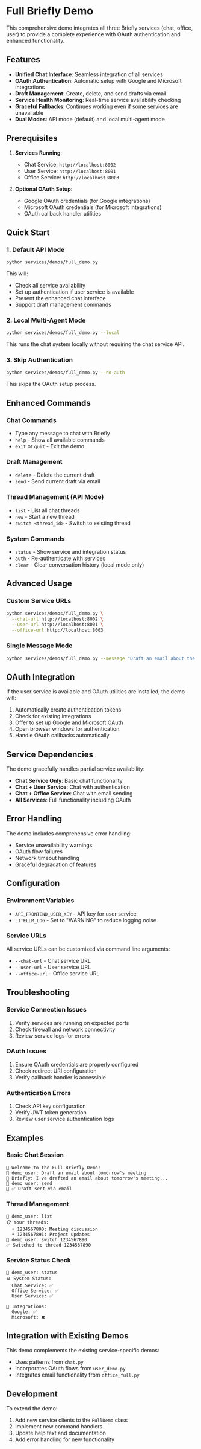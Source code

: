 # Full Briefly Demo

This comprehensive demo integrates all three Briefly services (chat, office, user) to provide a complete experience with OAuth authentication and enhanced functionality.

## Features

- **Unified Chat Interface**: Seamless integration of all services
- **OAuth Authentication**: Automatic setup with Google and Microsoft integrations
- **Draft Management**: Create, delete, and send drafts via email
- **Service Health Monitoring**: Real-time service availability checking
- **Graceful Fallbacks**: Continues working even if some services are unavailable
- **Dual Modes**: API mode (default) and local multi-agent mode

## Prerequisites

1. **Services Running**:
   - Chat Service: `http://localhost:8002`
   - User Service: `http://localhost:8001`
   - Office Service: `http://localhost:8003`

2. **Optional OAuth Setup**:
   - Google OAuth credentials (for Google integrations)
   - Microsoft OAuth credentials (for Microsoft integrations)
   - OAuth callback handler utilities

## Quick Start

### 1. Default API Mode
```bash
python services/demos/full_demo.py
```

This will:
- Check all service availability
- Set up authentication if user service is available
- Present the enhanced chat interface
- Support draft management commands

### 2. Local Multi-Agent Mode
```bash
python services/demos/full_demo.py --local
```

This runs the chat system locally without requiring the chat service API.

### 3. Skip Authentication
```bash
python services/demos/full_demo.py --no-auth
```

This skips the OAuth setup process.

## Enhanced Commands

### Chat Commands
- Type any message to chat with Briefly
- `help` - Show all available commands
- `exit` or `quit` - Exit the demo

### Draft Management
- `delete` - Delete the current draft
- `send` - Send current draft via email

### Thread Management (API Mode)
- `list` - List all chat threads
- `new` - Start a new thread
- `switch <thread_id>` - Switch to existing thread

### System Commands
- `status` - Show service and integration status
- `auth` - Re-authenticate with services
- `clear` - Clear conversation history (local mode only)

## Advanced Usage

### Custom Service URLs
```bash
python services/demos/full_demo.py \
  --chat-url http://localhost:8002 \
  --user-url http://localhost:8001 \
  --office-url http://localhost:8003
```

### Single Message Mode
```bash
python services/demos/full_demo.py --message "Draft an email about the meeting"
```

## OAuth Integration

If the user service is available and OAuth utilities are installed, the demo will:

1. Automatically create authentication tokens
2. Check for existing integrations
3. Offer to set up Google and Microsoft OAuth
4. Open browser windows for authentication
5. Handle OAuth callbacks automatically

## Service Dependencies

The demo gracefully handles partial service availability:

- **Chat Service Only**: Basic chat functionality
- **Chat + User Service**: Chat with authentication
- **Chat + Office Service**: Chat with email sending
- **All Services**: Full functionality including OAuth

## Error Handling

The demo includes comprehensive error handling:
- Service unavailability warnings
- OAuth flow failures
- Network timeout handling
- Graceful degradation of features

## Configuration

### Environment Variables
- `API_FRONTEND_USER_KEY` - API key for user service
- `LITELLM_LOG` - Set to "WARNING" to reduce logging noise

### Service URLs
All service URLs can be customized via command line arguments:
- `--chat-url` - Chat service URL
- `--user-url` - User service URL  
- `--office-url` - Office service URL

## Troubleshooting

### Service Connection Issues
1. Verify services are running on expected ports
2. Check firewall and network connectivity
3. Review service logs for errors

### OAuth Issues
1. Ensure OAuth credentials are properly configured
2. Check redirect URI configuration
3. Verify callback handler is accessible

### Authentication Errors
1. Check API key configuration
2. Verify JWT token generation
3. Review user service authentication logs

## Examples

### Basic Chat Session
```
🚀 Welcome to the Full Briefly Demo!
💬 demo_user: Draft an email about tomorrow's meeting
🤖 Briefly: I've drafted an email about tomorrow's meeting...
💬 demo_user: send
📧 ✅ Draft sent via email
```

### Thread Management
```
💬 demo_user: list
📋 Your threads:
  • 1234567890: Meeting discussion
  • 1234567891: Project updates
💬 demo_user: switch 1234567890
✅ Switched to thread 1234567890
```

### Service Status Check
```
💬 demo_user: status
📊 System Status:
  Chat Service: ✅
  Office Service: ✅
  User Service: ✅

🔗 Integrations:
  Google: ✅
  Microsoft: ❌
```

## Integration with Existing Demos

This demo complements the existing service-specific demos:
- Uses patterns from `chat.py`
- Incorporates OAuth flows from `user_demo.py`
- Integrates email functionality from `office_full.py`

## Development

To extend the demo:
1. Add new service clients to the `FullDemo` class
2. Implement new command handlers
3. Update help text and documentation
4. Add error handling for new functionality 
